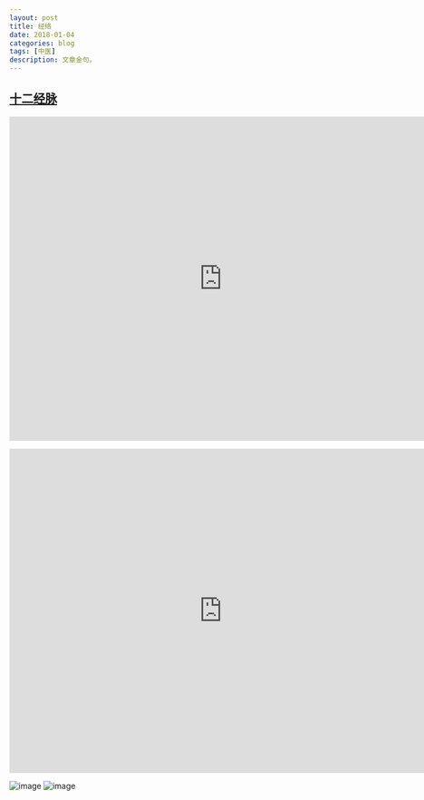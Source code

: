 ```yaml
---
layout: post
title: 经络
date: 2018-01-04
categories: blog
tags: [中医]
description: 文章金句。
---
```


## [十二经脉](http://www.quanxue.cn/CT_ZhongYi/JingLuoIndex.html)


<center><p><iframe id="b" class="b video_pc" src="https://static.hdslb.com/play.swf?cid=28909883&aid=17707201" frameborder="0" width="750" height="572" allowfullscreen="true"></iframe></p>
</center>


<center><p><iframe id="b" class="b video_pc" src="https://static.hdslb.com/play.swf?cid=28908441&aid=17707201" frameborder="0" width="750" height="572" allowfullscreen="true"></iframe></p>
</center>


![image](http://img.mp.sohu.com/q_70,c_zoom,w_640/upload/20170723/967e95a068cc4f9791acb71a4b5ab70a_th.jpg)
![image](http://www.med66.com/upload/html/2016/09/yl180501.png)
